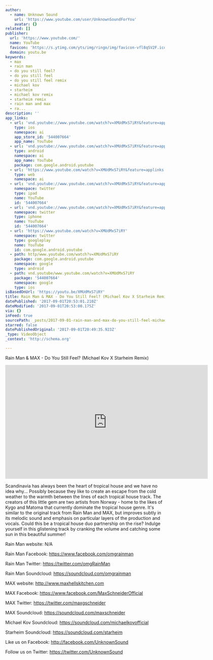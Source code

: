 ```yaml
---
author:
  - name: Unknown Sound
    url: 'https://www.youtube.com/user/UnknownSoundForYou'
    avatar: {}
related: []
publisher:
  url: 'https://www.youtube.com/'
  name: YouTube
  favicon: 'https://s.ytimg.com/yts/img/ringo/img/favicon-vfl8qSV2F.ico'
  domain: youtu.be
keywords:
  - max
  - rain man
  - do you still feel?
  - do you still feel
  - do you still feel remix
  - michael kov
  - starheim
  - michael kov remix
  - starheim remix
  - rain man and max
  - ra...
description: ''
app_links:
  - url: 'vnd.youtube://www.youtube.com/watch?v=XMUdMxS7iRY&feature=applinks'
    type: ios
    namespace: ai
    app_store_id: '544007664'
    app_name: YouTube
  - url: 'vnd.youtube://www.youtube.com/watch?v=XMUdMxS7iRY&feature=applinks'
    type: android
    namespace: ai
    app_name: YouTube
    package: com.google.android.youtube
  - url: 'https://www.youtube.com/watch?v=XMUdMxS7iRY&feature=applinks'
    type: web
    namespace: ai
  - url: 'vnd.youtube://www.youtube.com/watch?v=XMUdMxS7iRY&feature=applinks'
    namespace: twitter
    type: ipad
    name: YouTube
    id: '544007664'
  - url: 'vnd.youtube://www.youtube.com/watch?v=XMUdMxS7iRY&feature=applinks'
    namespace: twitter
    type: iphone
    name: YouTube
    id: '544007664'
  - url: 'https://www.youtube.com/watch?v=XMUdMxS7iRY'
    namespace: twitter
    type: googleplay
    name: YouTube
    id: com.google.android.youtube
  - path: http/www.youtube.com/watch?v=XMUdMxS7iRY
    package: com.google.android.youtube
    namespace: google
    type: android
  - path: vnd.youtube/www.youtube.com/watch?v=XMUdMxS7iRY
    package: '544007664'
    namespace: google
    type: ios
isBasedOnUrl: 'https://youtu.be/XMUdMxS7iRY'
title: Rain Man & MAX - Do You Still Feel? (Michael Kov X Starheim Remix)
datePublished: '2017-09-01T20:53:01.210Z'
dateModified: '2017-09-01T20:53:00.175Z'
via: {}
inFeed: true
sourcePath: _posts/2017-09-01-rain-man-and-max-do-you-still-feel-michael-kov-x-starheim.md
starred: false
datePublishedOriginal: '2017-09-01T20:49:35.923Z'
_type: VideoObject
_context: 'http://schema.org'

---
```

Rain Man & MAX - Do You Still Feel? (Michael Kov X Starheim Remix)

<iframe src="https://cdn.embedly.com/widgets/media.html?src=https%3A%2F%2Fwww.youtube.com%2Fembed%2FXMUdMxS7iRY%3Ffeature%3Doembed&amp;url=http%3A%2F%2Fwww.youtube.com%2Fwatch%3Fv%3DXMUdMxS7iRY&amp;image=https%3A%2F%2Fi.ytimg.com%2Fvi%2FXMUdMxS7iRY%2Fhqdefault.jpg&amp;key=a715cf41cc93453ca338d350cd26f87b&amp;type=text%2Fhtml&amp;schema=youtube" width="640" height="360" scrolling="no" frameborder="0" allowfullscreen="" style=""></iframe>

Scandinavia has always been the heart of tropical house and we have no idea why... Possibly because they like to create an escape from the cold weather to the warmth between the lines of each tropical house track. The creators of this little gem are two artists from Norway - home to the likes of Kygo and Matoma that currently dominate the tropical house genre. It's similar to the original track from Rain Man and MAX, but improves subtly in its melodic sound and emphasis on particular layers of the production and vocals. Could this be a tropical house duo partnership on the rise? Indulge yourself in this glistening track by cranking the volume and catching some sun in this beautiful summer!

Rain Man website: N/A

Rain Man Facebook: https://www.facebook.com/omgrainman

Rain Man Twitter: https://twitter.com/omgRainMan

Rain Man Soundcloud: https://soundcloud.com/omgrainman

MAX website: http://www.maxhellskitchen.com

MAX Facebook: https://www.facebook.com/MaxSchneiderOfficial

MAX Twitter: https://twitter.com/maxgschneider 

MAX Soundcloud: https://soundcloud.com/maxschneider

Michael Kov Soundcloud: https://soundcloud.com/michaelkovofficial

Starheim Soundcloud: https://soundcloud.com/starheim

Like us on Facebook: http://facebook.com/UnknownSound

Follow us on Twitter: https://twitter.com/UnknownSound